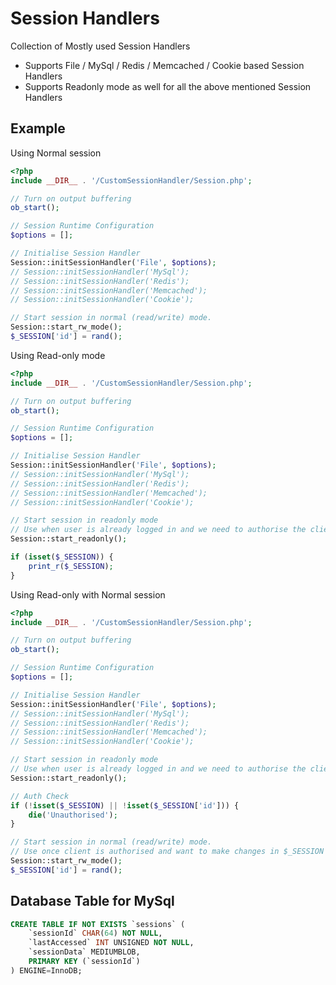 # Session Handlers
Collection of Mostly used Session Handlers

- Supports File / MySql / Redis / Memcached / Cookie based Session Handlers
- Supports Readonly mode as well for all the above mentioned Session Handlers

## Example

Using Normal session
```PHP
<?php
include __DIR__ . '/CustomSessionHandler/Session.php';

// Turn on output buffering
ob_start();

// Session Runtime Configuration
$options = [];

// Initialise Session Handler
Session::initSessionHandler('File', $options);
// Session::initSessionHandler('MySql');
// Session::initSessionHandler('Redis');
// Session::initSessionHandler('Memcached');
// Session::initSessionHandler('Cookie');

// Start session in normal (read/write) mode.
Session::start_rw_mode();
$_SESSION['id'] = rand();

```

Using Read-only mode
```PHP
<?php
include __DIR__ . '/CustomSessionHandler/Session.php';

// Turn on output buffering
ob_start();

// Session Runtime Configuration
$options = [];

// Initialise Session Handler
Session::initSessionHandler('File', $options);
// Session::initSessionHandler('MySql');
// Session::initSessionHandler('Redis');
// Session::initSessionHandler('Memcached');
// Session::initSessionHandler('Cookie');

// Start session in readonly mode
// Use when user is already logged in and we need to authorise the client cookie.
Session::start_readonly();

if (isset($_SESSION)) {
    print_r($_SESSION);
}

```

Using Read-only with Normal session
```PHP
<?php
include __DIR__ . '/CustomSessionHandler/Session.php';

// Turn on output buffering
ob_start();

// Session Runtime Configuration
$options = [];

// Initialise Session Handler
Session::initSessionHandler('File', $options);
// Session::initSessionHandler('MySql');
// Session::initSessionHandler('Redis');
// Session::initSessionHandler('Memcached');
// Session::initSessionHandler('Cookie');

// Start session in readonly mode
// Use when user is already logged in and we need to authorise the client cookie.
Session::start_readonly();

// Auth Check
if (!isset($_SESSION) || !isset($_SESSION['id'])) {
    die('Unauthorised');
}

// Start session in normal (read/write) mode.
// Use once client is authorised and want to make changes in $_SESSION
Session::start_rw_mode();
$_SESSION['id'] = rand();

```

## Database Table for MySql

```SQL
CREATE TABLE IF NOT EXISTS `sessions` (
    `sessionId` CHAR(64) NOT NULL,
    `lastAccessed` INT UNSIGNED NOT NULL,
    `sessionData` MEDIUMBLOB,
    PRIMARY KEY (`sessionId`)
) ENGINE=InnoDB;
```